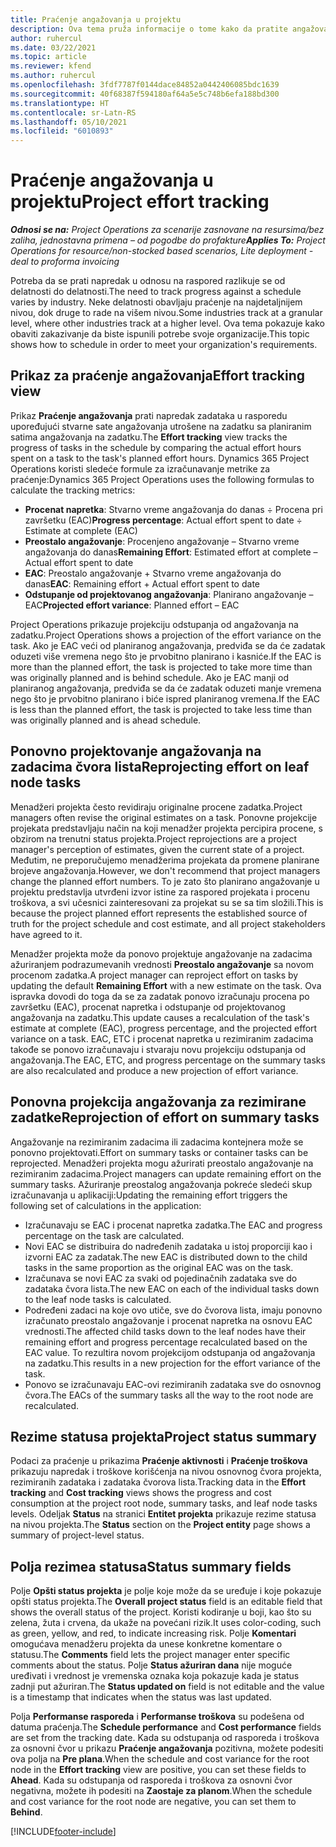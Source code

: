 ```yaml
---
title: Praćenje angažovanja u projektu
description: Ova tema pruža informacije o tome kako da pratite angažovanje u projektu i napredak posla.
author: ruhercul
ms.date: 03/22/2021
ms.topic: article
ms.reviewer: kfend
ms.author: ruhercul
ms.openlocfilehash: 3fdf7787f0144dace84852a0442406085bdc1639
ms.sourcegitcommit: 40f68387f594180af64a5e5c748b6efa188bd300
ms.translationtype: HT
ms.contentlocale: sr-Latn-RS
ms.lasthandoff: 05/10/2021
ms.locfileid: "6010893"
---
```

# <a name="project-effort-tracking"></a><span data-ttu-id="50cb8-103">Praćenje angažovanja u projektu</span><span class="sxs-lookup"><span data-stu-id="50cb8-103">Project effort tracking</span></span>

<span data-ttu-id="50cb8-104">_**Odnosi se na:** Project Operations za scenarije zasnovane na resursima/bez zaliha, jednostavna primena – od pogodbe do profakture_</span><span class="sxs-lookup"><span data-stu-id="50cb8-104">_**Applies To:** Project Operations for resource/non-stocked based scenarios, Lite deployment - deal to proforma invoicing_</span></span>

<span data-ttu-id="50cb8-105">Potreba da se prati napredak u odnosu na raspored razlikuje se od delatnosti do delatnosti.</span><span class="sxs-lookup"><span data-stu-id="50cb8-105">The need to track progress against a schedule varies by industry.</span></span> <span data-ttu-id="50cb8-106">Neke delatnosti obavljaju praćenje na najdetaljnijem nivou, dok druge to rade na višem nivou.</span><span class="sxs-lookup"><span data-stu-id="50cb8-106">Some industries track at a granular level, where other industries track at a higher level.</span></span> <span data-ttu-id="50cb8-107">Ova tema pokazuje kako obaviti zakazivanje da biste ispunili potrebe svoje organizacije.</span><span class="sxs-lookup"><span data-stu-id="50cb8-107">This topic shows how to schedule in order to meet your organization's requirements.</span></span>

## <a name="effort-tracking-view"></a><span data-ttu-id="50cb8-108">Prikaz za praćenje angažovanja</span><span class="sxs-lookup"><span data-stu-id="50cb8-108">Effort tracking view</span></span>

<span data-ttu-id="50cb8-109">Prikaz **Praćenje angažovanja** prati napredak zadataka u rasporedu upoređujući stvarne sate angažovanja utrošene na zadatku sa planiranim satima angažovanja na zadatku.</span><span class="sxs-lookup"><span data-stu-id="50cb8-109">The **Effort tracking** view tracks the progress of tasks in the schedule by comparing the actual effort hours spent on a task to the task's planned effort hours.</span></span> <span data-ttu-id="50cb8-110">Dynamics 365 Project Operations koristi sledeće formule za izračunavanje metrike za praćenje:</span><span class="sxs-lookup"><span data-stu-id="50cb8-110">Dynamics 365 Project Operations uses the following formulas to calculate the tracking metrics:</span></span>

- <span data-ttu-id="50cb8-111">**Procenat napretka**: Stvarno vreme angažovanja do danas ÷ Procena pri završetku (EAC)</span><span class="sxs-lookup"><span data-stu-id="50cb8-111">**Progress percentage**: Actual effort spent to date ÷ Estimate at complete (EAC)</span></span> 
- <span data-ttu-id="50cb8-112">**Preostalo angažovanje**: Procenjeno angažovanje – Stvarno vreme angažovanja do danas</span><span class="sxs-lookup"><span data-stu-id="50cb8-112">**Remaining Effort**: Estimated effort at complete – Actual effort spent to date</span></span> 
- <span data-ttu-id="50cb8-113">**EAC**: Preostalo angažovanje + Stvarno vreme angažovanja do danas</span><span class="sxs-lookup"><span data-stu-id="50cb8-113">**EAC**: Remaining effort + Actual effort spent to date</span></span> 
- <span data-ttu-id="50cb8-114">**Odstupanje od projektovanog angažovanja**: Planirano angažovanje – EAC</span><span class="sxs-lookup"><span data-stu-id="50cb8-114">**Projected effort variance**: Planned effort – EAC</span></span>

<span data-ttu-id="50cb8-115">Project Operations prikazuje projekciju odstupanja od angažovanja na zadatku.</span><span class="sxs-lookup"><span data-stu-id="50cb8-115">Project Operations shows a projection of the effort variance on the task.</span></span> <span data-ttu-id="50cb8-116">Ako je EAC veći od planiranog angažovanja, predviđa se da će zadatak oduzeti više vremena nego što je prvobitno planirano i kasniće.</span><span class="sxs-lookup"><span data-stu-id="50cb8-116">If the EAC is more than the planned effort, the task is projected to take more time than was originally planned and is behind schedule.</span></span> <span data-ttu-id="50cb8-117">Ako je EAC manji od planiranog angažovanja, predviđa se da će zadatak oduzeti manje vremena nego što je prvobitno planirano i biće ispred planiranog vremena.</span><span class="sxs-lookup"><span data-stu-id="50cb8-117">If the EAC is less than the planned effort, the task is projected to take less time than was originally planned and is ahead schedule.</span></span>

## <a name="reprojecting-effort-on-leaf-node-tasks"></a><span data-ttu-id="50cb8-118">Ponovno projektovanje angažovanja na zadacima čvora lista</span><span class="sxs-lookup"><span data-stu-id="50cb8-118">Reprojecting effort on leaf node tasks</span></span>

<span data-ttu-id="50cb8-119">Menadžeri projekta često revidiraju originalne procene zadatka.</span><span class="sxs-lookup"><span data-stu-id="50cb8-119">Project managers often revise the original estimates on a task.</span></span> <span data-ttu-id="50cb8-120">Ponovne projekcije projekata predstavljaju način na koji menadžer projekta percipira procene, s obzirom na trenutni status projekta.</span><span class="sxs-lookup"><span data-stu-id="50cb8-120">Project reprojections are a project manager's perception of estimates, given the current state of a project.</span></span> <span data-ttu-id="50cb8-121">Međutim, ne preporučujemo menadžerima projekata da promene planirane brojeve angažovanja.</span><span class="sxs-lookup"><span data-stu-id="50cb8-121">However, we don't recommend that project managers change the planned effort numbers.</span></span> <span data-ttu-id="50cb8-122">To je zato što planirano angažovanje u projektu predstavlja utvrđeni izvor istine za raspored projekata i procenu troškova, a svi učesnici zainteresovani za projekat su se sa tim složili.</span><span class="sxs-lookup"><span data-stu-id="50cb8-122">This is because the project planned effort represents the established source of truth for the project schedule and cost estimate, and all project stakeholders have agreed to it.</span></span>

<span data-ttu-id="50cb8-123">Menadžer projekta može da ponovo projektuje angažovanje na zadacima ažuriranjem podrazumevanih vrednosti **Preostalo angažovanje** sa novom procenom zadatka.</span><span class="sxs-lookup"><span data-stu-id="50cb8-123">A project manager can reproject effort on tasks by updating the default **Remaining Effort** with a new estimate on the task.</span></span> <span data-ttu-id="50cb8-124">Ova ispravka dovodi do toga da se za zadatak ponovo izračunaju procena po završetku (EAC), procenat napretka i odstupanje od projektovanog angažovanja na zadatku.</span><span class="sxs-lookup"><span data-stu-id="50cb8-124">This update causes a recalculation of the task's estimate at complete (EAC), progress percentage, and the projected effort variance on a task.</span></span> <span data-ttu-id="50cb8-125">EAC, ETC i procenat napretka u rezimiranim zadacima takođe se ponovo izračunavaju i stvaraju novu projekciju odstupanja od angažovanja.</span><span class="sxs-lookup"><span data-stu-id="50cb8-125">The EAC, ETC, and progress percentage on the summary tasks are also recalculated and produce a new projection of effort variance.</span></span>

## <a name="reprojection-of-effort-on-summary-tasks"></a><span data-ttu-id="50cb8-126">Ponovna projekcija angažovanja za rezimirane zadatke</span><span class="sxs-lookup"><span data-stu-id="50cb8-126">Reprojection of effort on summary tasks</span></span>

<span data-ttu-id="50cb8-127">Angažovanje na rezimiranim zadacima ili zadacima kontejnera može se ponovno projektovati.</span><span class="sxs-lookup"><span data-stu-id="50cb8-127">Effort on summary tasks or container tasks can be reprojected.</span></span> <span data-ttu-id="50cb8-128">Menadžeri projekta mogu ažurirati preostalo angažovanje na rezimiranim zadacima.</span><span class="sxs-lookup"><span data-stu-id="50cb8-128">Project managers can update remaining effort on the summary tasks.</span></span> <span data-ttu-id="50cb8-129">Ažuriranje preostalog angažovanja pokreće sledeći skup izračunavanja u aplikaciji:</span><span class="sxs-lookup"><span data-stu-id="50cb8-129">Updating the remaining effort triggers the following set of calculations in the application:</span></span>

- <span data-ttu-id="50cb8-130">Izračunavaju se EAC i procenat napretka zadatka.</span><span class="sxs-lookup"><span data-stu-id="50cb8-130">The EAC and progress percentage on the task are calculated.</span></span>
- <span data-ttu-id="50cb8-131">Novi EAC se distribuira do nadređenih zadataka u istoj proporciji kao i izvorni EAC za zadatak.</span><span class="sxs-lookup"><span data-stu-id="50cb8-131">The new EAC is distributed down to the child tasks in the same proportion as the original EAC was on the task.</span></span>
- <span data-ttu-id="50cb8-132">Izračunava se novi EAC za svaki od pojedinačnih zadataka sve do zadataka čvora lista.</span><span class="sxs-lookup"><span data-stu-id="50cb8-132">The new EAC on each of the individual tasks down to the leaf node tasks is calculated.</span></span> 
- <span data-ttu-id="50cb8-133">Podređeni zadaci na koje ovo utiče, sve do čvorova lista, imaju ponovno izračunato preostalo angažovanje i procenat napretka na osnovu EAC vrednosti.</span><span class="sxs-lookup"><span data-stu-id="50cb8-133">The affected child tasks down to the leaf nodes have their remaining effort and progress percentage recalculated based on the EAC value.</span></span> <span data-ttu-id="50cb8-134">To rezultira novom projekcijom odstupanja od angažovanja na zadatku.</span><span class="sxs-lookup"><span data-stu-id="50cb8-134">This results in a new projection for the effort variance of the task.</span></span> 
- <span data-ttu-id="50cb8-135">Ponovo se izračunavaju EAC-ovi rezimiranih zadataka sve do osnovnog čvora.</span><span class="sxs-lookup"><span data-stu-id="50cb8-135">The EACs of the summary tasks all the way to the root node are recalculated.</span></span>


## <a name="project-status-summary"></a><span data-ttu-id="50cb8-136">Rezime statusa projekta</span><span class="sxs-lookup"><span data-stu-id="50cb8-136">Project status summary</span></span>

<span data-ttu-id="50cb8-137">Podaci za praćenje u prikazima **Praćenje aktivnosti** i **Praćenje troškova** prikazuju napredak i troškove korišćenja na nivou osnovnog čvora projekta, rezimiranih zadataka i zadataka čvorova lista.</span><span class="sxs-lookup"><span data-stu-id="50cb8-137">Tracking data in the **Effort tracking** and **Cost tracking** views shows the progress and cost consumption at the project root node, summary tasks, and leaf node tasks levels.</span></span> <span data-ttu-id="50cb8-138">Odeljak **Status** na stranici **Entitet projekta** prikazuje rezime statusa na nivou projekta.</span><span class="sxs-lookup"><span data-stu-id="50cb8-138">The **Status** section on the **Project entity** page shows a summary of project-level status.</span></span>

## <a name="status-summary-fields"></a><span data-ttu-id="50cb8-139">Polja rezimea statusa</span><span class="sxs-lookup"><span data-stu-id="50cb8-139">Status summary fields</span></span>

<span data-ttu-id="50cb8-140">Polje **Opšti status projekta** je polje koje može da se uređuje i koje pokazuje opšti status projekta.</span><span class="sxs-lookup"><span data-stu-id="50cb8-140">The **Overall project status** field is an editable field that shows the overall status of the project.</span></span> <span data-ttu-id="50cb8-141">Koristi kodiranje u boji, kao što su zelena, žuta i crvena, da ukaže na povećani rizik.</span><span class="sxs-lookup"><span data-stu-id="50cb8-141">It uses color-coding, such as green, yellow, and red, to indicate increasing risk.</span></span> <span data-ttu-id="50cb8-142">Polje **Komentari** omogućava menadžeru projekta da unese konkretne komentare o statusu.</span><span class="sxs-lookup"><span data-stu-id="50cb8-142">The **Comments** field lets the project manager enter specific comments about the status.</span></span> <span data-ttu-id="50cb8-143">Polje **Status ažuriran dana** nije moguće uređivati i vrednost je vremenska oznaka koja pokazuje kada je status zadnji put ažuriran.</span><span class="sxs-lookup"><span data-stu-id="50cb8-143">The **Status updated on** field is not editable and the value is a timestamp that indicates when the status was last updated.</span></span>

<span data-ttu-id="50cb8-144">Polja **Performanse rasporeda** i **Performanse troškova** su podešena od datuma praćenja.</span><span class="sxs-lookup"><span data-stu-id="50cb8-144">The **Schedule performance** and **Cost performance** fields are set from the tracking date.</span></span> <span data-ttu-id="50cb8-145">Kada su odstupanja od rasporeda i troškova za osnovni čvor u prikazu **Praćenje angažovanja** pozitivna, možete podesiti ova polja na **Pre plana**.</span><span class="sxs-lookup"><span data-stu-id="50cb8-145">When the schedule and cost variance for the root node in the **Effort tracking** view are positive, you can set these fields to **Ahead**.</span></span> <span data-ttu-id="50cb8-146">Kada su odstupanja od rasporeda i troškova za osnovni čvor negativna, možete ih podesiti na **Zaostaje za planom**.</span><span class="sxs-lookup"><span data-stu-id="50cb8-146">When the schedule and cost variance for the root node are negative, you can set them to **Behind**.</span></span>


[!INCLUDE[footer-include](../includes/footer-banner.md)]
